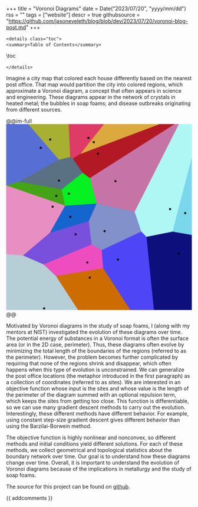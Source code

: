 +++
title = "Voronoi Diagrams"
date = Date("2023/07/20", "yyyy/mm/dd")
rss = ""
tags = ["website"]
descr = true
githubsource = "https://github.com/jasoneveleth/blog/blob/dev/2023/07/20/voronoi-blog-post.md"
+++
~~~
<details class="toc">
<summary>Table of Contents</summary>
~~~
\toc
~~~
</details>
~~~

Imagine a city map that colored each house differently based on the nearest post office. That map would partition the city into colored regions, which approximate a Voronoi diagram, a concept that often appears in science and engineering. These diagrams appear in the network of crystals in heated metal; the bubbles in soap foams; and disease outbreaks originating from different sources.

@@im-full
![](/assets/Euclidean_Voronoi_diagram.svg.png)
@@

Motivated by Voronoi diagrams in the study of soap foams, I (along with my mentors at NIST) investigated the evolution of these diagrams over time. The potential energy of substances in a Voronoi format is often the surface area (or in the 2D case, perimeter). Thus, these diagrams often evolve by minimizing the total length of the boundaries of the regions (referred to as the perimeter). However, the problem becomes further complicated by requiring that none of the regions shrink and disappear, which often happens when this type of evolution is unconstrained. We can generalize the post office locations (the metaphor introduced in the first paragraph) as a collection of coordinates (referred to as sites). We are interested in an objective function whose input is the sites and whose value is the length of the perimeter of the diagram summed with an optional repulsion term, which keeps the sites from getting too close. This function is differentiable, so we can use many gradient descent methods to carry out the evolution. Interestingly, these different methods have different behavior. For example, using constant step-size gradient descent gives different behavior than using the Barzilai-Borwein method.

The objective function is highly nonlinear and nonconvex, so different methods and initial conditions yield different solutions. For each of these methods, we collect geometrical and topological statistics about the boundary network over time. Our goal is to understand how these diagrams change over time. Overall, it is important to understand the evolution of Voronoi diagrams because of the implications in metallurgy and the study of soap foams.

The source for this project can be found on [github](https://github.com/jasoneveleth/voronoi2).

{{ addcomments }}

